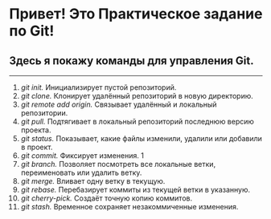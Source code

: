 # Привет! Это Практическое задание по Git!
## Здесь я покажу команды для управления Git.
---
1. *git init.* Инициализирует пустой репозиторий. 
2. *git clone.* Клонирует удалённый репозиторий в новую директорию. 
3. *git remote add origin.* Связывает удалённый и локальный репозитории. 
4. *git pull.* Подтягивает в локальный репозиторий последнюю версию проекта. 
5. *git status.* Показывает, какие файлы изменили, удалили или добавили в проект. 
6. *git commit.* Фиксирует изменения. 1
7. *git branch.* Позволяет посмотреть все локальные ветки, переименовать или удалить ветку. 
8. *git merge.* Вливает одну ветку в текущую. 
9. *git rebase.* Перебазирует коммиты из текущей ветки в указанную. 
10. *git cherry-pick.* Создаёт точную копию коммитов. 
11. *git stash.* Временное сохраняет незакоммиченные изменения. 